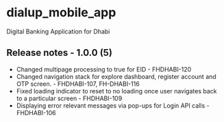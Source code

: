 # dialup_mobile_app

Digital Banking Application for Dhabi

## Release notes - 1.0.0 (5)

- Changed multipage processing to true for EID - FHDHABI-120
- Changed navigation stack for explore dashboard, register account and OTP screen. - FHDHABI-107, FH-DHABI-116
- Fixed loading indicator to reset to no loading once user navigates back to a particular screen - FHDHABI-109
- Displaying error relevant messages via pop-ups for Login API calls - FHDHABI-106
